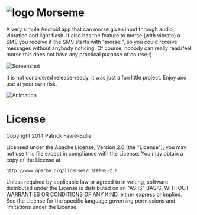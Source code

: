 
# ![logo](https://raw.githubusercontent.com/patrickfav/morseme/main/misc/morse_icon24.png) Morseme

A very simple Android app that can morse given input through audio, vibration and light flash.
It also has the feature to morse (with vibrate) a SMS you receive if the SMS starts with "morse:",
so you could receive messages without anybody noticing. Of course, nobody can really read/feel
morse this does not have any practical purpose of course :)

![Screenshot](https://raw.githubusercontent.com/patrickfav/morseme/main/misc/screenshot.png)

It is not considered release-ready, it was just a fun little project. Enjoy
and use at your own risk.

![Animation](https://raw.githubusercontent.com/patrickfav/morseme/main/misc/animation.gif)

# License

Copyright 2014 Patrick Favre-Bulle

Licensed under the Apache License, Version 2.0 (the "License");
you may not use this file except in compliance with the License.
You may obtain a copy of the License at

    http://www.apache.org/licenses/LICENSE-2.0

Unless required by applicable law or agreed to in writing, software
distributed under the License is distributed on an "AS IS" BASIS,
WITHOUT WARRANTIES OR CONDITIONS OF ANY KIND, either express or implied.
See the License for the specific language governing permissions and
limitations under the License.
